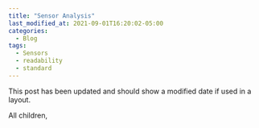 ```yaml
---
title: "Sensor Analysis"
last_modified_at: 2021-09-01T16:20:02-05:00
categories:
  - Blog
tags:
  - Sensors
  - readability
  - standard
---
```


This post has been updated and should show a modified date if used in a layout.

All children, 
